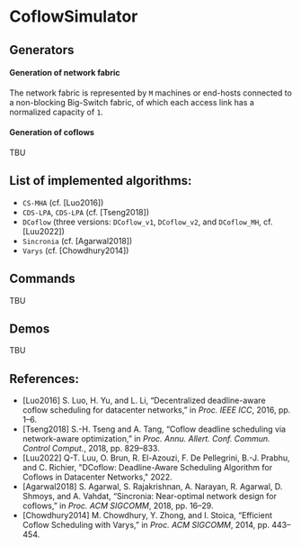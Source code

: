 # CoflowSimulator

## Generators
#### Generation of network fabric
The network fabric is represented by `M` machines or end-hosts connected to a non-blocking Big-Switch fabric, of which each access link has a normalized capacity of `1`.

#### Generation of coflows
TBU

## List of implemented algorithms:
- `CS-MHA` (cf. [Luo2016])
- `CDS-LPA`, `CDS-LPA` (cf. [Tseng2018])
- `DCoflow` (three versions: `DCoflow_v1`, `DCoflow_v2`, and `DCoflow_MH`, cf. [Luu2022])
- `Sincronia` (cf. [Agarwal2018])
- `Varys` (cf. [Chowdhury2014])

## Commands
TBU

## Demos
TBU

## References:
* [Luo2016] S. Luo, H. Yu, and L. Li, “Decentralized deadline-aware coflow scheduling for datacenter networks,” in *Proc. IEEE ICC*, 2016, pp. 1–6.
* [Tseng2018] S.-H. Tseng and A. Tang, “Coflow deadline scheduling via network-aware optimization,” in *Proc. Annu. Allert. Conf. Commun. Control Comput.*, 2018, pp. 829–833.
* [Luu2022] Q-T. Luu, O. Brun, R. El-Azouzi, F. De Pellegrini, B.-J. Prabhu, and C. Richier, "DCoflow: Deadline-Aware Scheduling Algorithm for Coflows in Datacenter Networks," 2022.
* [Agarwal2018] S. Agarwal, S. Rajakrishnan, A. Narayan, R. Agarwal, D. Shmoys, and A. Vahdat, “Sincronia: Near-optimal network design for coflows,” in *Proc. ACM SIGCOMM*, 2018, pp. 16–29.
* [Chowdhury2014] M. Chowdhury, Y. Zhong, and I. Stoica, “Efficient Coflow Scheduling with Varys,” in *Proc. ACM SIGCOMM*, 2014, pp. 443–454.
